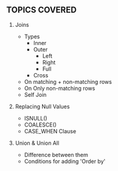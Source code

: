 ## TOPICS COVERED

1. Joins
    - Types
        - Inner
        - Outer
            - Left
            - Right
            - Full
        - Cross
    - On matching + non-matching rows
    - On Only non-matching rows
    - Self Join


2. Replacing Null Values
    - ISNULL()
    - COALESCE()
    - CASE_WHEN Clause


3. Union & Union All
    - Difference between them
    - Conditions for adding 'Order by'